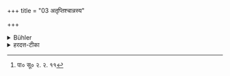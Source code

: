 +++
title = "03 अतृप्तिश्चान्नस्य"

+++

<details><summary>Bühler</summary>

3. And he shall not eat to repletion.
</details>

<details><summary>हरदत्त-टीका</summary>

## सूत्रम्
अतृप्तिश्चाऽन्नस्य ॥ ३ ॥  
## टिप्पनी
सुहितार्थयोगे करणे षष्ठी भवति । [^३]'पूरणगुणसुहितार्थे'ति ज्ञापनात् । अनेन तृप्तिं न गच्छताम् । यावत्तृप्ति न भोक्तव्यम् ॥३॥  

[^३]: पा० सू० २. २. ११
</details>
